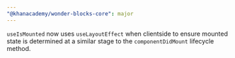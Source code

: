 ```yaml
---
"@khanacademy/wonder-blocks-core": major
---
```


`useIsMounted` now uses `useLayoutEffect` when clientside to ensure mounted state is determined at a similar stage to the `componentDidMount` lifecycle method.
